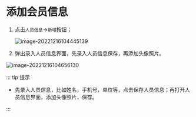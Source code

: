 # 添加会员信息

1. 点击`人员信息`->`新增`按钮；

   ![image-20221216104445139](https://vuepressdocs.oss-cn-hangzhou.aliyuncs.com/docsimages/202212161044190.png)

1. 弹出录入人员信息界面，先录入人员信息保存，再添加头像照片。

![image-20221216104656130](https://vuepressdocs.oss-cn-hangzhou.aliyuncs.com/docsimages/202212161046238.png)

::: tip 提示

* 先录入人员信息，比如姓名，手机号，单位等，点击保存人员信息；再打开人员信息界面，添加头像照片，保存。

:::